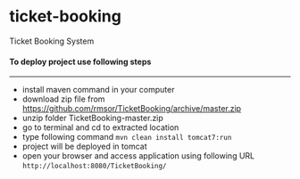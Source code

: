# ticket-booking
Ticket Booking System


#### To deploy project use following steps
-----------------------------------------
* install maven command in your computer
* download zip file from https://github.com/rmsor/TicketBooking/archive/master.zip
* unzip folder TicketBooking-master.zip
* go to terminal and cd to extracted location
* type following command
	`mvn clean install tomcat7:run`
* project will be deployed in tomcat
* open your browser and access application using following URL
	`http://localhost:8080/TicketBooking/`



